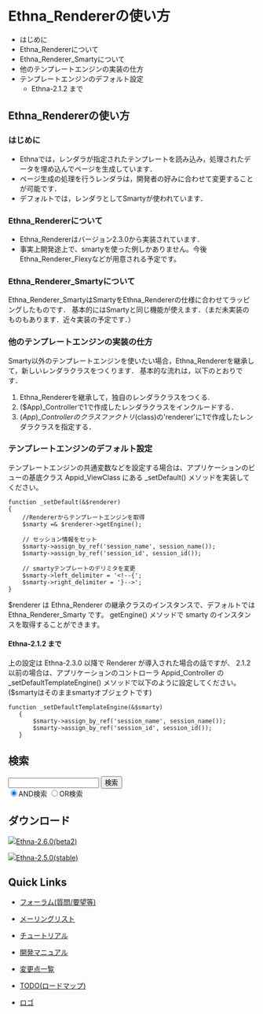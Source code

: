 # Ethna_Rendererの使い方
  - はじめに 
  - Ethna\_Rendererについて 
  - Ethna\_Renderer\_Smartyについて 
  - 他のテンプレートエンジンの実装の仕方 
  - テンプレートエンジンのデフォルト設定 
    - Ethna-2.1.2 まで 

## Ethna\_Rendererの使い方 [](ethna-document-dev_guide-renderer.html#t3298f04 "t3298f04")

### はじめに [](ethna-document-dev_guide-renderer.html#w7e09d2b "w7e09d2b")

- Ethnaでは，レンダラが指定されたテンプレートを読み込み，処理されたデータを埋め込んでページを生成しています．
- ページ生成の処理を行うレンダラは，開発者の好みに合わせて変更することが可能です．
- デフォルトでは，レンダラとしてSmartyが使われています．

### Ethna\_Rendererについて [](ethna-document-dev_guide-renderer.html#p3fb012f "p3fb012f")

- Ethna\_Rendererはバージョン2.3.0から実装されています．
- 事実上開発途上で、smartyを使った例しかありません。今後Ethna\_Renderer\_Flexyなどが用意される予定です。

### Ethna\_Renderer\_Smartyについて [](ethna-document-dev_guide-renderer.html#g3f828f9 "g3f828f9")

Ethna\_Renderer\_SmartyはSmartyをEthna\_Rendererの仕様に合わせてラッピングしたものです． 基本的にはSmartyと同じ機能が使えます．（まだ未実装のものもあります．近々実装の予定です．）

### 他のテンプレートエンジンの実装の仕方 [](ethna-document-dev_guide-renderer.html#ed9b6402 "ed9b6402")

Smarty以外のテンプレートエンジンを使いたい場合，Ethna\_Rendererを継承して，新しいレンダラクラスをつくります． 基本的な流れは，以下のとおりです．

1. Ethna\_Rendererを継承して，独自のレンダラクラスをつくる.
2. ($App)\_Controllerで1で作成したレンダラクラスをインクルードする．
3. ($App)\_Controllerのクラスファクトリ($class)の'renderer'に1で作成したレンダラクラスを指定する．

### テンプレートエンジンのデフォルト設定 [](ethna-document-dev_guide-renderer.html#m13ce6ec "m13ce6ec")

テンプレートエンジンの共通変数などを設定する場合は、アプリケーションのビューの基底クラス Appid\_ViewClass にある \_setDefault() メソッドを実装してください。

    function _setDefault(&$renderer)
    {
        //Rendererからテンプレートエンジンを取得
        $smarty =& $renderer->getEngine();
    
        // セッション情報をセット
        $smarty->assign_by_ref('session_name', session_name());
        $smarty->assign_by_ref('session_id', session_id());
    
        // smartyテンプレートのデリミタを変更
        $smarty->left_delimiter = '<!--{';
        $smarty->right_delimiter = '}-->';
    }

$renderer は Ethna\_Renderer の継承クラスのインスタンスで、デフォルトでは Ethna\_Renderer\_Smarty です。 getEngine() メソッドで smarty のインスタンスを取得することができます。

#### Ethna-2.1.2 まで [](ethna-document-dev_guide-renderer.html#laabf886 "laabf886")

上の設定は Ethna-2.3.0 以降で Renderer が導入された場合の話ですが、 2.1.2 以前の場合は、アプリケーションのコントローラ Appid\_Controller の \_setDefaultTemplateEngine() メソッドで以下のように設定してください。 ($smartyはそのままsmartyオブジェクトです)

    function _setDefaultTemplateEngine(&$smarty)
       {
           $smarty->assign_by_ref('session_name', session_name());
           $smarty->assign_by_ref('session_id', session_id());
       }

<!-- ??END id:body -->
<!-- ??BEGIN id:summary --><!-- ??END id:note -->
<!-- ??BEGIN id:trackback -->
<!-- ?? END id:trackback --><!-- ?? END id:attach -->
<!-- ?? END id:summary -->
<!-- ??END id:content -->
<!-- ?? END id:wrap_content --><!-- ??sidebar?? ========================================================== -->
<!-- ??BEGIN id:wrap_sidebar -->

<!-- ??BEGIN id:search_form -->

## 検索

<form action="http://ethna.jp/index.php?cmd=search" method="post">
            <input type="hidden" name="encode_hint" value="??">
            <input type="text" name="word" value="" size="20">
            <input type="submit" value="検索"><br>
            <input type="radio" name="type" value="AND" checked id="and_search"><label for="and_search">AND検索</label>
            <input type="radio" name="type" value="OR" id="or_search"><label for="or_search">OR検索</label>
    </form>

<!-- END id:search_form -->
<!-- ??BEGIN id:download_link -->

## ダウンロード

[![](image/minilogo.gif)Ethna-2.6.0(beta2)](ethna-download.html)

[![](image/minilogo.gif)Ethna-2.5.0(stable)](ethna-download.html)

<!-- END id:download_link -->
<!-- ??BEGIN id:download_link -->

## Quick Links

- [フォーラム(質問/要望等)](ethna-community-forum.html)
- [メーリングリスト](http://ml.ethna.jp/mailman/listinfo/users)

- [チュートリアル](ethna-document-tutorial.html)
- [開発マニュアル](ethna-document-dev_guide.html)
- [変更点一覧](ethna-document-changes.html)

- [TODO(ロードマップ)](TODO.html)
- [ロゴ](ethna-logo.html)

<!-- END id:download_link -->
<!-- ??BEGIN id:search_form -->

